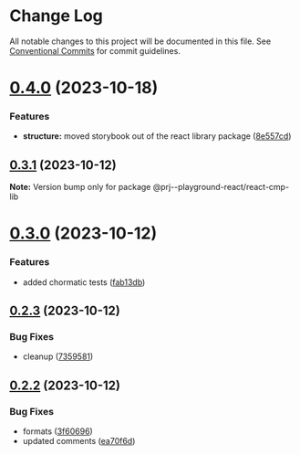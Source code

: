# Change Log

All notable changes to this project will be documented in this file.
See [Conventional Commits](https://conventionalcommits.org) for commit guidelines.

# [0.4.0](https://github.com/paulAlexSerban/prj--playground-react/compare/@prj--playground-react/react-cmp-lib@0.3.1...@prj--playground-react/react-cmp-lib@0.4.0) (2023-10-18)

### Features

-   **structure:** moved storybook out of the react library package ([8e557cd](https://github.com/paulAlexSerban/prj--playground-react/commit/8e557cdce96bd430df38d3da4460df4774b79b3d))

## [0.3.1](https://github.com/paulAlexSerban/prj--playground-react/compare/@prj--playground-react/react-cmp-lib@0.3.0...@prj--playground-react/react-cmp-lib@0.3.1) (2023-10-12)

**Note:** Version bump only for package @prj--playground-react/react-cmp-lib

# [0.3.0](https://github.com/paulAlexSerban/prj--playground-react/compare/@prj--playground-react/react-cmp-lib@0.2.3...@prj--playground-react/react-cmp-lib@0.3.0) (2023-10-12)

### Features

-   added chormatic tests ([fab13db](https://github.com/paulAlexSerban/prj--playground-react/commit/fab13db64d15606ec3e1bee1ac658c7b21827ee9))

## [0.2.3](https://github.com/paulAlexSerban/prj--playground-react/compare/@prj--playground-react/react-cmp-lib@0.2.2...@prj--playground-react/react-cmp-lib@0.2.3) (2023-10-12)

### Bug Fixes

-   cleanup ([7359581](https://github.com/paulAlexSerban/prj--playground-react/commit/735958170f11f71fccdae07f851dce5aa62f477a))

## [0.2.2](https://github.com/paulAlexSerban/prj--playground-react/compare/@prj--playground-react/react-cmp-lib@0.2.1...@prj--playground-react/react-cmp-lib@0.2.2) (2023-10-12)

### Bug Fixes

-   formats ([3f60696](https://github.com/paulAlexSerban/prj--playground-react/commit/3f6069645d1ccb4d85fedfffabfbcd396a619bde))
-   updated comments ([ea70f6d](https://github.com/paulAlexSerban/prj--playground-react/commit/ea70f6d7acd23748d9dac8b44fe7d12f492febd8))
